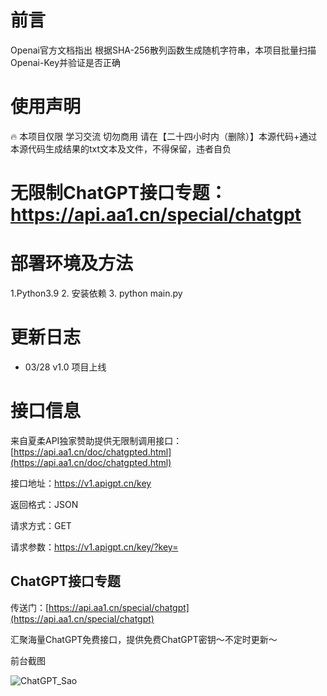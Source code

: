 # 前言

Openai官方文档指出 根据SHA-256散列函数生成随机字符串，本项目批量扫描Openai-Key并验证是否正确
# 使用声明
🔥 本项目仅限 学习交流 切勿商用 请在【二十四小时内（删除）】本源代码+通过本源代码生成结果的txt文本及文件，不得保留，违者自负

# 无限制ChatGPT接口专题：https://api.aa1.cn/special/chatgpt

# 部署环境及方法

1.Python3.9
2. 安装依赖
3. python main.py

# 更新日志
- 03/28 v1.0
项目上线

# 接口信息

来自夏柔API独家赞助提供无限制调用接口：[https://api.aa1.cn/doc/chatgpted.html](https://api.aa1.cn/doc/chatgpted.html)

接口地址：https://v1.apigpt.cn/key

返回格式：JSON

请求方式：GET

请求参数：https://v1.apigpt.cn/key/?key=

## ChatGPT接口专题

传送门：[https://api.aa1.cn/special/chatgpt](https://api.aa1.cn/special/chatgpt)

汇聚海量ChatGPT免费接口，提供免费ChatGPT密钥～不定时更新～

前台截图


![ChatGPT_Sao]([https://tucdn.wpon.cn/2023/03/28/4629b4249f92d.png](https://tucdn.wpon.cn/2023/03/28/4629b4249f92d.png))


